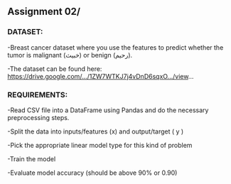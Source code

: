 ## Assignment 02/

### DATASET:

-Breast cancer dataset where you use the features to predict whether the tumor is malignant (خبيث) or benign (رحيم).

-The dataset can be found here: https://drive.google.com/.../1ZW7WTKJ7j4vDnD6sqxO.../view...

### REQUIREMENTS:

-Read CSV file into a DataFrame using Pandas and do the necessary preprocessing steps.

-Split the data into inputs/features (x) and output/target ( y )

-Pick the appropriate linear model type for this kind of problem

-Train the model

-Evaluate model accuracy (should be above 90% or 0.90)
